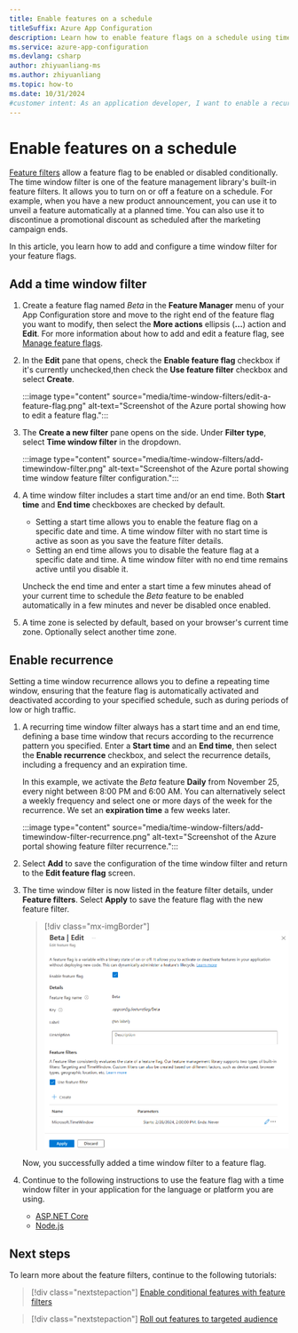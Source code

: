```yaml
---
title: Enable features on a schedule
titleSuffix: Azure App Configuration
description: Learn how to enable feature flags on a schedule using time window filters in Azure App Configuration.
ms.service: azure-app-configuration
ms.devlang: csharp
author: zhiyuanliang-ms
ms.author: zhiyuanliang
ms.topic: how-to
ms.date: 10/31/2024
#customer intent: As an application developer, I want to enable a recurring time window filter in a feature flag so that I can enable or disable features on a schedule.
---
```


# Enable features on a schedule

[Feature filters](./howto-feature-filters.md#what-is-a-feature-filter) allow a feature flag to be enabled or disabled conditionally. The time window filter is one of the feature management library's built-in feature filters. It allows you to turn on or off a feature on a schedule. For example, when you have a new product announcement, you can use it to unveil a feature automatically at a planned time. You can also use it to discontinue a promotional discount as scheduled after the marketing campaign ends.

In this article, you learn how to add and configure a time window filter for your feature flags.

## Add a time window filter

1. Create a feature flag named *Beta* in the **Feature Manager** menu of your App Configuration store and move to the right end of the feature flag you want to modify, then select the **More actions** ellipsis (**...**) action and **Edit**. For more information about how to add and edit a feature flag, see [Manage feature flags](./manage-feature-flags.md).

1. In the **Edit** pane that opens, check the **Enable feature flag** checkbox if it's currently unchecked,then check the **Use feature filter** checkbox and select **Create**.

    :::image type="content" source="media/time-window-filters/edit-a-feature-flag.png" alt-text="Screenshot of the Azure portal showing how to edit a feature flag.":::

1. The **Create a new filter** pane opens on the side. Under **Filter type**, select **Time window filter** in the dropdown.

    :::image type="content" source="media/time-window-filters/add-timewindow-filter.png" alt-text="Screenshot of the Azure portal showing time window feature filter configuration.":::

1. A time window filter includes a start time and/or an end time. Both **Start time** and **End time** checkboxes are checked by default.
   - Setting a start time allows you to enable the feature flag on a specific date and time. A time window filter with no start time is active as soon as you save the feature filter details. 
   - Setting an end time allows you to disable the feature flag at a specific date and time. A time window filter with no end time remains active until you disable it. 

    Uncheck the end time and enter a start time a few minutes ahead of your current time to schedule the *Beta* feature to be enabled automatically in a few minutes and never be disabled once enabled.

1. A time zone is selected by default, based on your browser's current time zone. Optionally select another time zone.

## Enable recurrence

Setting a time window recurrence allows you to define a repeating time window, ensuring that the feature flag is automatically activated and deactivated according to your specified schedule, such as during periods of low or high traffic. 

1. A recurring time window filter always has a start time and an end time, defining a base time window that recurs according to the recurrence pattern you specified. Enter a **Start time** and an **End time**, then select the **Enable recurrence** checkbox, and select the recurrence details, including a frequency and an expiration time.

   In this example, we activate the *Beta* feature **Daily** from November 25, every night between 8:00 PM and 6:00 AM. You can alternatively select a weekly frequency and select one or more days of the week for the recurrence. We set an **expiration time** a few weeks later.

    :::image type="content" source="media/time-window-filters/add-timewindow-filter-recurrence.png" alt-text="Screenshot of the Azure portal showing feature filter recurrence.":::


1. Select **Add** to save the configuration of the time window filter and return to the **Edit feature flag** screen.

1. The time window filter is now listed in the feature filter details, under **Feature filters**. Select **Apply** to save the feature flag with the new feature filter.

    > [!div class="mx-imgBorder"]
    > ![Screenshot of the Azure portal, applying new time window filter.](./media/time-window-filters/feature-flag-edit-apply-timewindow-filter.png)

    Now, you successfully added a time window filter to a feature flag.

1. Continue to the following instructions to use the feature flag with a time window filter in your application for the language or platform you are using.

    - [ASP.NET Core](./howto-timewindow-filter-aspnet-core.md)
    - [Node.js](./howto-timewindow-filter-javascript.md)

## Next steps

To learn more about the feature filters, continue to the following tutorials:

> [!div class="nextstepaction"]
> [Enable conditional features with feature filters](./howto-feature-filters.md)

> [!div class="nextstepaction"]
> [Roll out features to targeted audience](./howto-targetingfilter.md)